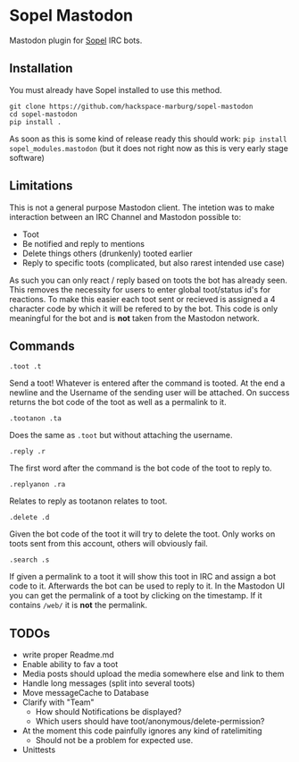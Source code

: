 # Sopel Mastodon

Mastodon plugin for [Sopel](https://sopel.chat/) IRC bots.

## Installation

You must already have Sopel installed to use this method.
```
git clone https://github.com/hackspace-marburg/sopel-mastodon
cd sopel-mastodon
pip install .
```
As soon as this is some kind of release ready this should work: `pip install sopel_modules.mastodon` (but it does not right now as this is very early stage software)

## Limitations

This is not a general purpose Mastodon client. The intetion was to make interaction between an IRC Channel and Mastodon possible to:

- Toot
- Be notified and reply to mentions
- Delete things others (drunkenly) tooted earlier
- Reply to specific toots (complicated, but also rarest intended use case)

As such you can only react / reply based on toots the bot has already seen. This removes the necessity for users to enter global toot/status id's for reactions. To make this easier each toot sent or recieved is assigned a 4 character code by which it will be refered to by the bot. This code is only meaningful for the bot and is **not** taken from the Mastodon network.

## Commands

``` .toot .t ```

Send a toot! Whatever is entered after the command is tooted. At the end a newline and the Username of the sending user will be attached. On success returns the bot code of the toot as well as a permalink to it.

``` .tootanon .ta ```

Does the same as `.toot` but without attaching the username.

``` .reply .r ```

The first word after the command is the bot code of the toot to reply to.

``` .replyanon .ra ```

Relates to reply as tootanon relates to toot.

``` .delete .d ```

Given the bot code of the toot it will try to delete the toot. Only works on toots sent from this account, others will obviously fail.

``` .search .s ```

If given a permalink to a toot it will show this toot in IRC and assign a bot code to it. Afterwards the bot can be used to reply to it.
In the Mastodon UI you can get the permalink of a toot by clicking on the timestamp. If it contains `/web/` it is **not** the permalink.

## TODOs

- write proper Readme.md
- Enable ability to fav a toot
- Media posts should upload the media somewhere else and link to them
- Handle long messages (split into several toots)
- Move messageCache to Database
- Clarify with "Team"
  - How should Notifications be displayed?
  - Which users should have toot/anonymous/delete-permission?
- At the moment this code painfully ignores any kind of ratelimiting
  - Should not be a problem for expected use. 
- Unittests
